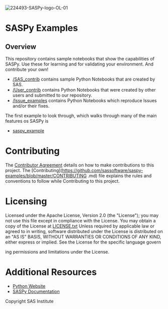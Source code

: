 ![224493-SASPy-logo-OL-01](https://user-images.githubusercontent.com/17710182/171252550-40a5b826-eb0b-435b-bce5-3485a6dc4ff3.png)

# SASPy Examples
## Overview
This repository contains sample notebooks that show the capabilities of SASPy.  Use these for learning and for validating your environment.  And contribute your own!
- [/SAS_contrib](https://github.com/sassoftware/saspy-examples/tree/master/SAS_contrib) contains sample Python Notebooks that are created by SAS. 
- [/User_contrib](https://github.com/sassoftware/saspy-examples/tree/master/User_contrib) contains Python Notebooks that were created by other users and submitted to our repository. 
- [/Issue_examples](https://github.com/sassoftware/saspy-examples/tree/master/Issue_examples) contains Python Notebooks which reproduce Issues and/or their fixes.

The first example to look through, which walks through many of the main features os SASPy is
- [saspy_example](https://github.com/sassoftware/saspy-examples/blob/master/SAS_contrib/saspy_example_github.ipynb)

# Contributing
The [Contributor Agreement](https://github.com/sassoftware/saspy-examples/blob/master/ContributorAgreement.txt) details on how to make contributions to this project. The [Contributing](https://github.com/sassoftware/saspy-examples/blob/master/CONTRIBUTING
.md) file explains the rules and conventions to follow while Contributing to this project. 

# Licensing
Licensed under the Apache License, Version 2.0 (the "License"); you may not use this file except in compliance with the License. You may obtain a copy of the License at [LICENSE.txt](https://github.com/sassoftware/saspy-examples/blob/master/LICENSE)
Unless required by applicable law or agreed to in writing, software distributed under the License is distributed on an "AS IS" BASIS, WITHOUT WARRANTIES OR CONDITIONS OF ANY KIND, either express or implied. See the License for the specific language govern

ing permissions and limitations under the License.

# Additional Resources
- [Python Website](http://www.python.org/) 
- [SASPy Documentation](https://sassoftware.github.io/saspy/)



Copyright SAS Institute
